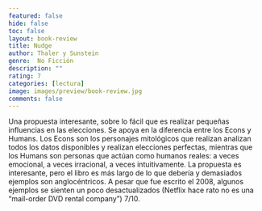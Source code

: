 ```yaml
---
featured: false
hide: false
toc: false
layout: book-review
title: Nudge
author: Thaler y Sunstein
genre:  No Ficción
description: ""
rating: 7
categories: [lectura]
image: images/preview/book-review.jpg
comments: false
---
```

Una propuesta interesante, sobre lo fácil que es realizar pequeñas influencias en las elecciones. Se apoya en la diferencia entre los Econs y Humans. Los Econs son los personajes mitológicos que realizan analizan todos los datos disponibles y realizan elecciones perfectas, mientras que los Humans son personas que actúan como humanos reales: a veces emocional, a veces irracional, a veces intuitivamente. La propuesta es interesante, pero el libro es más largo de lo que debería y demasiados ejemplos son anglocéntricos. A pesar que fue escrito el 2008, algunos ejemplos se sienten un poco desactualizados (Netflix hace rato no es una “mail-order DVD rental company”) 7/10.
